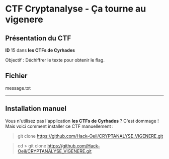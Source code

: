 # CTF Cryptanalyse - Ça tourne au vigenere

## Présentation du CTF 
**ID** 15 dans **les CTFs de Cyrhades**

Objectif : Déchiffrer le texte pour obtenir le flag.



## Fichier
message.txt


-----------

## Installation manuel
Vous n'utilisez pas l'application **les CTFs de Cyrhades** ? C'est dommage !
Mais voici comment installer ce CTF manuellement :

> git clone https://github.com/Hack-Oeil/CRYPTANALYSE_VIGENERE.git

> cd > git clone https://github.com/Hack-Oeil/CRYPTANALYSE_VIGENERE.git

